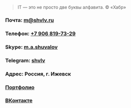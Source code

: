 > IT — это не просто две буквы алфавита. © «Хабр»

### Почта: <m@shvlv.ru>
### Телефон: [+7 906 819-73-29](https://shvlv.ru)
### Skype: [m.a.shuvalov](https://shvlv.ru)
### Telegram: [shvlv](https://shvlv.ru)
### Адрес: Россия, г. Ижевск
### [Портфолио](https://freelansim.ru/freelancers/shuvalov_m)
### [ВКонтакте](http://vk.com/m.a.shuvalov)
